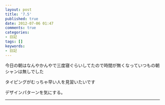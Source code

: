 ```yaml
---
layout: post
title: '7.5'
published: true
date: 2012-07-06 01:47
comments: true
categories:
- 日記
tags: []
keywords:
- 日記
---
```

今日の朝はなんやかんやで三度寝ぐらいしてたので時間が無くなっていつもの朝シャンは無しでした

タイピングがむっちゃ早い人を見習いたいです

デザインパターンを気にする。

---

